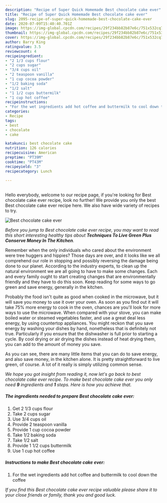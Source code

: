 ```yaml
---
description: "Recipe of Super Quick Homemade Best chocolate cake ever"
title: "Recipe of Super Quick Homemade Best chocolate cake ever"
slug: 2095-recipe-of-super-quick-homemade-best-chocolate-cake-ever
date: 2020-07-09T15:40:40.701Z
image: https://img-global.cpcdn.com/recipes/29f234bb82b87e6c/751x532cq70/best-chocolate-cake-ever-recipe-main-photo.jpg
thumbnail: https://img-global.cpcdn.com/recipes/29f234bb82b87e6c/751x532cq70/best-chocolate-cake-ever-recipe-main-photo.jpg
cover: https://img-global.cpcdn.com/recipes/29f234bb82b87e6c/751x532cq70/best-chocolate-cake-ever-recipe-main-photo.jpg
author: Barry King
ratingvalue: 3.5
reviewcount: 4
recipeingredient:
- "2 1/3 cups flour"
- "2 cups sugar"
- "3/4 cups oil"
- "2 teaspoon vanilla"
- "1 cup cocoa powder"
- "1/2 baking soda"
- "1/2 salt"
- "1 1/2 cups buttermilk"
- "1 cup hot coffee"
recipeinstructions:
- "For the wet ingredients add hot coffee and buttermilk to cool down the coffee"
categories:
- Recipe
tags:
- best
- chocolate
- cake

katakunci: best chocolate cake 
nutrition: 126 calories
recipecuisine: American
preptime: "PT39M"
cooktime: "PT43M"
recipeyield: "3"
recipecategory: Lunch

---
```

<br>
Hello everybody, welcome to our recipe page, if you're looking for Best chocolate cake ever recipe, look no further! We provide you only the best Best chocolate cake ever recipe here. We also have wide variety of recipes to try.
<br>


![Best chocolate cake ever](https://img-global.cpcdn.com/recipes/29f234bb82b87e6c/751x532cq70/best-chocolate-cake-ever-recipe-main-photo.jpg)

<i>Before you jump to Best chocolate cake ever recipe, you may want to read this short interesting healthy tips about 
<strong>Techniques To Live Green Plus Conserve Money In The Kitchen</strong>.</i>
</br>

Remember when the only individuals who cared about the environment were tree huggers and hippies? Those days are over, and it looks like we all comprehend our role in stopping and possibly reversing the damage being done to our planet. According to the industry experts, to clean up the natural environment we are all going to have to make some changes. Each and every family ought to start creating changes that are environmentally friendly and they have to do this soon. Keep reading for some ways to go green and save energy, generally in the kitchen.

Probably the food isn't quite as good when cooked in the microwave, but it will save you money to use it over your oven. As soon as you find out it will take 75% more energy to cook in the oven, chances are you'll look for more ways to use the microwave. When compared with your stove, you can make boiled water or steamed vegetables faster, and use a great deal less energy, by using countertop appliances. You might reckon that you save energy by washing your dishes by hand, nonetheless that is definitely not true. Particularly if you ensure that the dishwasher is full prior to starting a cycle. By cool drying or air drying the dishes instead of heat drying them, you can add to the amount of money you save.

As you can see, there are many little items that you can do to save energy, and also save money, in the kitchen alone. It is pretty straightforward to live green, of course. A lot of it really is simply utilizing common sense.


<i>We hope you got insight from reading it, now let's go back to best chocolate cake ever recipe. To make best chocolate cake ever you only need <strong>9</strong> ingredients and <strong>1</strong> steps. Here is how you achieve that.
</i>

##### The ingredients needed to prepare Best chocolate cake ever:

1. Get 2 1/3 cups flour
1. Take 2 cups sugar
1. Use 3/4 cups oil
1. Provide 2 teaspoon vanilla
1. Provide 1 cup cocoa powder
1. Take 1/2 baking soda
1. Take 1/2 salt
1. Provide 1 1/2 cups buttermilk
1. Use 1 cup hot coffee


##### Instructions to make Best chocolate cake ever:

1. For the wet ingredients add hot coffee and buttermilk to cool down the coffee


<i>If you find this Best chocolate cake ever recipe valuable please share it to your close friends or family, thank you and good luck.</i>

